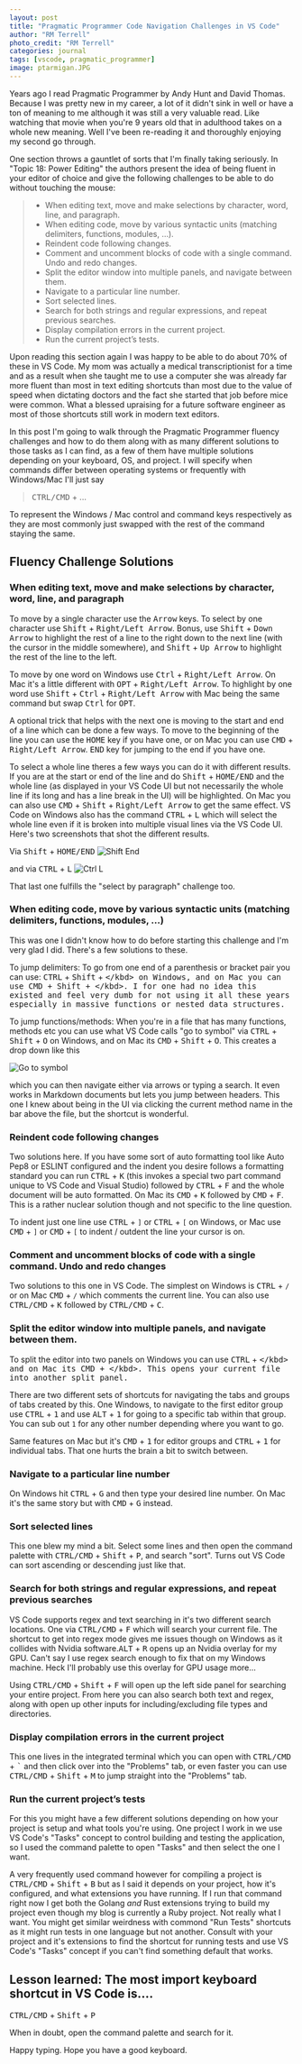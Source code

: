 ```yaml
---
layout: post
title: "Pragmatic Programmer Code Navigation Challenges in VS Code"
author: "RM Terrell"
photo_credit: "RM Terrell"
categories: journal
tags: [vscode, pragmatic_programmer]
image: ptarmigan.JPG
---
```


Years ago I read Pragmatic Programmer by Andy Hunt and David Thomas. Because I was pretty new in my career, a lot of it didn't sink in well or have a ton of meaning to me although it was still a very valuable read. Like watching that movie when you're 9 years old that in adulthood takes on a whole new meaning. Well I've been re-reading it and thoroughly enjoying my second go through.

One section throws a gauntlet of sorts that I'm finally taking seriously. In "Topic 18: Power Editing" the authors present the idea of being fluent in your editor of choice and give the following challenges to be able to do without touching the mouse:

> - When editing text, move and make selections by character, word, line, and paragraph.
> - When editing code, move by various syntactic units (matching delimiters, functions, modules, …).
> - Reindent code following changes.
> - Comment and uncomment blocks of code with a single command. Undo and redo changes.
> - Split the editor window into multiple panels, and navigate between them.
> - Navigate to a particular line number.
> - Sort selected lines.
> - Search for both strings and regular expressions, and repeat previous searches.
> - Display compilation errors in the current project.
> - Run the current project’s tests.

Upon reading this section again I was happy to be able to do about 70% of these in VS Code. My mom was actually a medical transcriptionist for a time and as a result when she taught me to use a computer she was already far more fluent than most in text editing shortcuts than most due to the value of speed when dictating doctors and the fact she started that job before mice were common. What a blessed upraising for a future software engineer as most of those shortcuts still work in modern text editors.

In this post I'm going to walk through the Pragmatic Programmer fluency challenges and how to do them along with as many different solutions to those tasks as I can find, as a few of them have multiple solutions depending on your keyboard, OS, and project. I will specify when commands differ between operating systems or frequently with Windows/Mac I'll just say

> <kbd>CTRL/CMD</kbd> + ...

To represent the Windows / Mac control and command keys respectively as they are most commonly just swapped with the rest of the command staying the same.


## Fluency Challenge Solutions

### When editing text, move and make selections by character, word, line, and paragraph

To move by a single character use the <kbd>Arrow</kbd> keys. To select by one character use <kbd>Shift</kbd> + <kbd>Right/Left Arrow</kbd>. Bonus, use <kbd>Shift</kbd> + <kbd>Down Arrow</kbd> to highlight the rest of a line to the right down to the next line (with the cursor in the middle somewhere), and <kbd>Shift</kbd> + <kbd>Up Arrow</kbd> to highlight the rest of the line to the left.

To move by one word on Windows use <kbd>Ctrl</kbd> + <kbd>Right/Left Arrow</kbd>. On Mac it's a little different with <kbd>OPT</kbd> + <kbd>Right/Left Arrow</kbd>. To highlight by one word use <kbd>Shift</kbd> + <kbd>Ctrl</kbd> + <kbd>Right/Left Arrow</kbd> with Mac being the same command but swap <kbd>Ctrl</kbd> for <kbd>OPT</kbd>.

A optional trick that helps with the next one is moving to the start and end of a line which can be done a few ways. To move to the beginning of the line you can use the <kbd>HOME</kbd> key if you have one, or on Mac you can use <kbd>CMD</kbd> + <kbd>Right/Left Arrow</kbd>. <kbd>END</kbd> key for jumping to the end if you have one.

To select a whole line theres a few ways you can do it with different results. If you are at the start or end of the line and do <kbd>Shift</kbd> + <kbd>HOME/END</kbd> and the whole line (as displayed in your VS Code UI but not necessarily the whole line if its long and has a line break in the UI) will be highlighted. On Mac you can also use <kbd>CMD</kbd> + <kbd>Shift</kbd> + <kbd>Right/Left Arrow</kbd> to get the same effect. VS Code on Windows also has the command <kbd>CTRL</kbd> + <kbd>L</kbd> which will select the whole line even if it is broken into multiple visual lines via the VS Code UI. Here's two screenshots that shot the different results.

Via <kbd>Shift</kbd> + <kbd>HOME/END</kbd>
![Shift End](/assets/img/prag_prog_navigation/shift_end.png)

and via <kbd>CTRL</kbd> + <kbd>L</kbd>
![Ctrl L](/assets/img/prag_prog_navigation/control_l.png)


That last one fulfills the "select by paragraph" challenge too.


### When editing code, move by various syntactic units (matching delimiters, functions, modules, …)

This was one I didn't know how to do before starting this challenge and I'm very glad I did. There's a few solutions to these.

To jump delimiters: To go from one end of a parenthesis or bracket pair you can use: <kbd>CTRL</kbd> + <kbd>Shift</kbd> + <kbd>\</kbd> on Windows, and on Mac you can use <kbd>CMD</kbd> + <kbd>Shift</kbd> + <kbd>\</kbd>. I for one had no idea this existed and feel very dumb for not using it all these years especially in massive functions or nested data structures.

To jump functions/methods: When you're in a file that has many functions, methods etc you can use what VS Code calls "go to symbol" via <kbd>CTRL</kbd> + <kbd>Shift</kbd> + <kbd>O</kbd> on Windows, and on Mac its <kbd>CMD</kbd> + <kbd>Shift</kbd> + <kbd>O</kbd>. This creates a drop down like this

![Go to symbol](/assets/img/prag_prog_navigation/go_to_symbol.png)

which you can then navigate either via arrows or typing a search. It even works in Markdown documents but lets you jump between headers. This one I knew about being in the UI via clicking the current method name in the bar above the file, but the shortcut is wonderful.


### Reindent code following changes

Two solutions here. If you have some sort of auto formatting tool like Auto Pep8 or ESLINT configured and the indent you desire follows a formatting standard you can run <kbd>CTRL</kbd> + <kbd>K</kbd> (this invokes a special two part command unique to VS Code and Visual Studio) followed by <kbd>CTRL</kbd> + <kbd>F</kbd> and the whole document will be auto formatted. On Mac its <kbd>CMD</kbd> + <kbd>K</kbd> followed by <kbd>CMD</kbd> + <kbd>F</kbd>. This is a rather nuclear solution though and not specific to the line question.

To indent just one line use <kbd>CTRL</kbd> + <kbd>`]`</kbd> or <kbd>CTRL</kbd> + <kbd>`[`</kbd> on Windows, or Mac use <kbd>CMD</kbd> + <kbd>`]`</kbd> or <kbd>CMD</kbd> + <kbd>`[`</kbd> to indent / outdent the line your cursor is on.


### Comment and uncomment blocks of code with a single command. Undo and redo changes

Two solutions to this one in VS Code. The simplest on Windows is <kbd>CTRL</kbd> + <kbd>`/`</kbd> or on Mac <kbd>CMD</kbd> + <kbd>`/`</kbd> which comments the current line. You can also use <kbd>CTRL/CMD</kbd> + <kbd>K</kbd> followed by <kbd>CTRL/CMD</kbd> + <kbd>C</kbd>.


### Split the editor window into multiple panels, and navigate between them.

To split the editor into two panels on Windows you can use <kbd>CTRL</kbd> + <kbd>\</kbd> and on Mac its <kbd>CMD</kbd> + <kbd>\</kbd>. This opens your current file into another split panel.

There are two different sets of shortcuts for navigating the tabs and groups of tabs created by this. One Windows, to navigate to the first editor group use <kbd>CTRL</kbd> + <kbd>1</kbd> and use <kbd>ALT</kbd> + <kbd>1</kbd> for going to a specific tab within that group. You can sub out `1` for any other number depending where you want to go.

Same features on Mac but it's <kbd>CMD</kbd> + <kbd>1</kbd> for editor groups and <kbd>CTRL</kbd> + <kbd>1</kbd> for individual tabs. That one hurts the brain a bit to switch between.


### Navigate to a particular line number

On Windows hit <kbd>CTRL</kbd> + <kbd>G</kbd> and then type your desired line number. On Mac it's the same story but with <kbd>CMD</kbd> + <kbd>G</kbd> instead.


### Sort selected lines

This one blew my mind a bit. Select some lines and then open the command palette with <kbd>CTRL/CMD</kbd> + <kbd>Shift</kbd> + <kbd>P</kbd>, and search "sort". Turns out VS Code can sort ascending or descending just like that.


### Search for both strings and regular expressions, and repeat previous searches

VS Code supports regex and text searching in it's two different search locations. One via <kbd>CTRL/CMD</kbd> + <kbd>F</kbd> which will search your current file. The shortcut to get into regex mode gives me issues though on Windows as it collides with Nvidia software.<kbd>ALT</kbd> + <kbd>R</kbd> opens up an Nvidia overlay for my GPU. Can't say I use regex search enough to fix that on my Windows machine. Heck I'll probably use this overlay for GPU usage more...

Using <kbd>CTRL/CMD</kbd> + <kbd>Shift</kbd> + <kbd>F</kbd> will open up the left side panel for searching your entire project. From here you can also search both text and regex, along with open up other inputs for including/excluding file types and directories.

### Display compilation errors in the current project

This one lives in the integrated terminal which you can open with <kbd>CTRL/CMD</kbd> + <kbd>`</kbd> and then click over into the "Problems" tab, or even faster you can use <kbd>CTRL/CMD</kbd> + <kbd>Shift</kbd> + <kbd>M</kbd> to jump straight into the "Problems" tab.


### Run the current project’s tests

For this you might have a few different solutions depending on how your project is setup and what tools you're using. One project I work in we use VS Code's "Tasks" concept to control building and testing the application, so I used the command palette to open "Tasks" and then select the one I want.

A very frequently used command however for compiling a project is <kbd>CTRL/CMD</kbd> + <kbd>Shift</kbd> + <kbd>B</kbd> but as I said it depends on your project, how it's configured, and what extensions you have running. If I run that command right now I get both the Golang _and_ Rust extensions trying to build my project even though my blog is currently a Ruby project. Not really what I want. You might get similar weirdness with commond "Run Tests" shortcuts as it might run tests in one language but not another. Consult with your project and it's extensions to find the shortcut for running tests and use VS Code's "Tasks" concept if you can't find something default that works.


## Lesson learned: The most import keyboard shortcut in VS Code is....

<kbd>CTRL/CMD</kbd> + <kbd>Shift</kbd> + <kbd>P</kbd>

When in doubt, open the command palette and search for it.

Happy typing. Hope you have a good keyboard.

